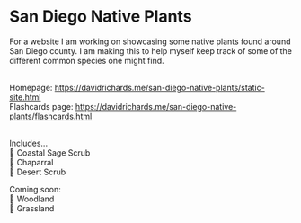 # San Diego Native Plants
For a website I am working on showcasing some native plants found around San Diego county. I am making this to help myself keep track of some of the different common species one might find. 

<br>Homepage: https://davidrichards.me/san-diego-native-plants/static-site.html
<br>Flashcards page: https://davidrichards.me/san-diego-native-plants/flashcards.html

<br>Includes...
<br>🌴 Coastal Sage Scrub
<br>🌳 Chaparral
<br>🌵 Desert Scrub

Coming soon:
<br>🌲 Woodland
<br>🌾 Grassland

